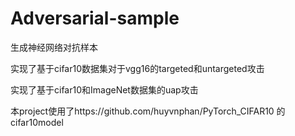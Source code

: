 # Adversarial-sample
生成神经网络对抗样本

实现了基于cifar10数据集对于vgg16的targeted和untargeted攻击

实现了基于cifar10和ImageNet数据集的uap攻击

本project使用了https://github.com/huyvnphan/PyTorch_CIFAR10 的cifar10model
